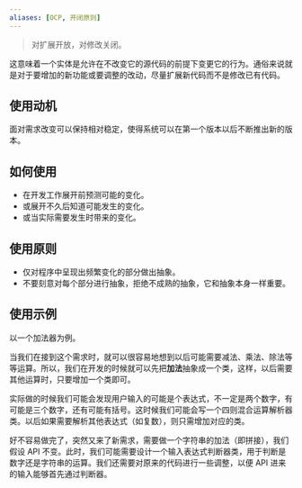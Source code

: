 ```yaml
---
aliases: [OCP, 开闭原则]
---
```

> 对扩展开放，对修改关闭。

这意味着一个实体是允许在不改变它的源代码的前提下变更它的行为。通俗来说就是对于要增加的新功能或要调整的改动，尽量扩展新代码而不是修改已有代码。

## 使用动机

面对需求改变可以保持相对稳定，使得系统可以在第一个版本以后不断推出新的版本。

## 如何使用

- 在开发工作展开前预测可能的变化。
- 或展开不久后知道可能发生的变化。
- 或当实际需要发生时带来的变化。


## 使用原则


- 仅对程序中呈现出频繁变化的部分做出抽象。
- 不要刻意对每个部分进行抽象，拒绝不成熟的抽象，它和抽象本身一样重要。

## 使用示例

以一个加法器为例。

当我们在接到这个需求时，就可以很容易地想到以后可能需要减法、乘法、除法等等运算。所以，我们在开发的时候就可以先把**加法**抽象成一个类，这样，以后需要其他运算时，只要增加一个类即可。

实际做的时候我们可能会发现用户输入的可能是个表达式，不一定是两个数字，有可能是三个数字，还有可能有括号。这时候我们可能会写一个四则混合运算解析器类。以后如果需要解析其他表达式（如复数），则只需增加对应的类。

好不容易做完了，突然又来了新需求，需要做一个字符串的加法（即拼接），我们假设 API 不变。此时，我们可能需要设计一个输入表达式判断器类，用于判断是数字还是字符串的运算。我们还需要对原来的代码进行一些调整，以便 API 进来的输入能够首先通过判断器。
